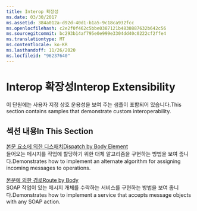```yaml
---
title: Interop 확장성
ms.date: 03/30/2017
ms.assetid: 384a012a-d92d-40d1-b1a5-9c18ca932fcc
ms.openlocfilehash: c2e2f0f462c5bbe0387121b4830887632b642c56
ms.sourcegitcommit: bc293b14af795e0e999e3304dd40c0222cf2ffe4
ms.translationtype: MT
ms.contentlocale: ko-KR
ms.lasthandoff: 11/26/2020
ms.locfileid: "96237640"
---
```

# <a name="interop-extensibility"></a><span data-ttu-id="f9971-102">Interop 확장성</span><span class="sxs-lookup"><span data-stu-id="f9971-102">Interop Extensibility</span></span>

<span data-ttu-id="f9971-103">이 단원에는 사용자 지정 상호 운용성을 보여 주는 샘플이 포함되어 있습니다.</span><span class="sxs-lookup"><span data-stu-id="f9971-103">This section contains samples that demonstrate custom interoperability.</span></span>  
  
## <a name="in-this-section"></a><span data-ttu-id="f9971-104">섹션 내용</span><span class="sxs-lookup"><span data-stu-id="f9971-104">In This Section</span></span>  

 [<span data-ttu-id="f9971-105">본문 요소에 의한 디스패치</span><span class="sxs-lookup"><span data-stu-id="f9971-105">Dispatch by Body Element</span></span>](dispatch-by-body-element.md)  
 <span data-ttu-id="f9971-106">들어오는 메시지를 작업에 할당하기 위한 대체 알고리즘을 구현하는 방법을 보여 줍니다.</span><span class="sxs-lookup"><span data-stu-id="f9971-106">Demonstrates how to implement an alternate algorithm for assigning incoming messages to operations.</span></span>  
  
 [<span data-ttu-id="f9971-107">본문에 의한 경로</span><span class="sxs-lookup"><span data-stu-id="f9971-107">Route by Body</span></span>](route-by-body.md)  
 <span data-ttu-id="f9971-108">SOAP 작업이 있는 메시지 개체를 수락하는 서비스를 구현하는 방법을 보여 줍니다.</span><span class="sxs-lookup"><span data-stu-id="f9971-108">Demonstrates how to implement a service that accepts message objects with any SOAP action.</span></span>
